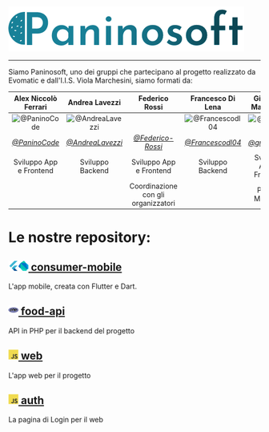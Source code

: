 ![Paninosoft](https://raw.githubusercontent.com/paninosoftorg/.github/main/profile/logotype.png)

---
Siamo Paninosoft, uno dei gruppi che partecipano al progetto realizzato da Evomatic e dall'I.I.S. Viola Marchesini, siamo formati da:

|Alex Niccolò Ferrari|Andrea Lavezzi|Federico Rossi|Francesco Di Lena|Giovanni Marchetto|
|:---:|:---:|:---:|:---:|:---:|
|![@PaninoCode](https://github.com/PaninoCode.png?size=100)|![@AndreaLavezzi](https://github.com/AndreaLavezzi.png?size=100)||![@Francescodl04](https://github.com/Francescodl04.png?size=100)|![@gmarck04](https://github.com/gmarck04.png?size=100)|
|*[@PaninoCode](https://github.com/PaninoCode)*|*[@AndreaLavezzi](https://github.com/AndreaLavezzi)*|*[@Federico-Rossi](https://github.com/Federico-Rossi)*|*[@Francescodl04](https://github.com/Francescodl04)*|*[@gmarck04](https://github.com/gmarck04)*|
|Sviluppo App e Frontend|Sviluppo Backend|Sviluppo App e Frontend|Sviluppo Backend|Sviluppo App e Frontend|
|||Coordinazione con gli organizzatori||Project Manager|

# Le nostre repository:
## [<img src="https://github.com/devicons/devicon/blob/master/icons/flutter/flutter-original.svg" title="C"  alt="C" width="20" height="20"/><img src="https://github.com/devicons/devicon/blob/master/icons/dart/dart-original.svg" title="C"  alt="C" width="20" height="20"/>&nbsp;**consumer-mobile**](https://github.com/paninosoftorg/consumer-mobile/)
L'app mobile, creata con Flutter e Dart.

## [<img src="https://github.com/devicons/devicon/blob/master/icons/php/php-original.svg" title="C"  alt="C" width="20" height="20"/>&nbsp;**food-api**](https://github.com/paninosoftorg/food-api/)
API in PHP per il backend del progetto

## [<img src="https://github.com/devicons/devicon/blob/master/icons/javascript/javascript-original.svg" title="C"  alt="C" width="20" height="20"/>&nbsp;**web**](https://github.com/paninosoftorg/web/)
L'app web per il progetto

## [<img src="https://github.com/devicons/devicon/blob/master/icons/javascript/javascript-original.svg" title="C"  alt="C" width="20" height="20"/>&nbsp;**auth**](https://github.com/paninosoftorg/auth/)
La pagina di Login per il web
